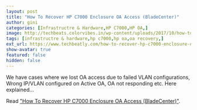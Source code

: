 ```yaml
---
layout: post
title: "How To Recover HP C7000 Enclosure OA Access (BladeCenter)"
author: gini
categories: [Infrastructre & Hardware,HP C7000,HP OA,]
image: http://techbeats.colorvibes.in/wp-content/uploads/2017/10/how-to-recover-hp-c7000-enclosure-oa-access-bladecenter.png
tags: [infrastructre & hardware,hp c7000,hp oa,oa recovery,]
ext_url: https://www.techbeatly.com/how-to-recover-hp-c7000-enclosure-oa-access-bladecenter/
show-avatar: true
featured: false
hidden: false
---
```


We have cases where we lost OA access due to failed VLAN configurations, Wrong IP/VLAN configured on Active OA, OA not responding etc. Here explained...

Read ["How To Recover HP C7000 Enclosure OA Access (BladeCenter)"](https://www.techbeatly.com/how-to-recover-hp-c7000-enclosure-oa-access-bladecenter/).